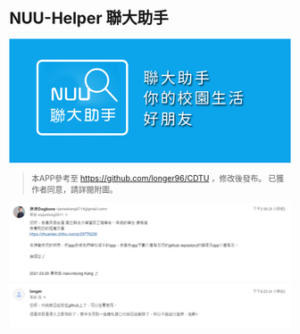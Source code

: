 # NUU-Helper 聯大助手

![Banner](https://github.com/Dogbone0714/NUU-Helper/blob/gh-pages/images/banner.png)


> 本APP參考至 https://github.com/longer96/CDTU ，修改後發布。
> 已獲作者同意，請詳閱附圖。
>
![APP修改授權證明](https://github.com/Dogbone0714/NUU-Helper/blob/gh-pages/images/license.JPG)

